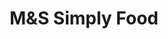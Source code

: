 ---
title: "M&S Simply Food"
url: /chelmsford/munds-simply-food-roxwell-road/
shop: Lebensmittel
---